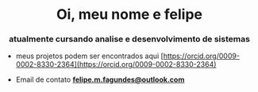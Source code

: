 <h1 align="center">Oi, meu nome e felipe</h1>
<h3 align="center">atualmente cursando analise e desenvolvimento de sistemas</h3>

- meus projetos podem ser encontrados aqui [https://orcid.org/0009-0002-8330-2364](https://orcid.org/0009-0002-8330-2364)

- Email de contato **felipe.m.fagundes@outlook.com**



